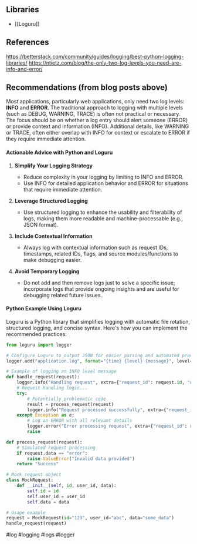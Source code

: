 
## Libraries

- [[Loguru]]

## References

https://betterstack.com/community/guides/logging/best-python-logging-libraries/
https://ntietz.com/blog/the-only-two-log-levels-you-need-are-info-and-error/


## Recommendations (from blog posts above)

Most applications, particularly web applications, only need two log levels: **INFO** and **ERROR**. The traditional approach to logging with multiple levels (such as DEBUG, WARNING, TRACE) is often not practical or necessary. The focus should be on whether a log entry should alert someone (ERROR) or provide context and information (INFO). Additional details, like WARNING or TRACE, often either overlap with INFO for context or escalate to ERROR if they require immediate attention.

#### Actionable Advice with Python and Loguru

1. **Simplify Your Logging Strategy**
   - Reduce complexity in your logging by limiting to INFO and ERROR.
   - Use INFO for detailed application behavior and ERROR for situations that require immediate attention.

2. **Leverage Structured Logging**
   - Use structured logging to enhance the usability and filterability of logs, making them more readable and machine-processable (e.g., JSON format).

3. **Include Contextual Information**
   - Always log with contextual information such as request IDs, timestamps, related IDs, flags, and source modules/functions to make debugging easier.

4. **Avoid Temporary Logging**
   - Do not add and then remove logs just to solve a specific issue; incorporate logs that provide ongoing insights and are useful for debugging related future issues.

#### Python Example Using Loguru

Loguru is a Python library that simplifies logging with automatic file rotation, structured logging, and concise syntax. Here's how you can implement the recommended practices:

```python
from loguru import logger

# Configure Loguru to output JSON for easier parsing and automated processing
logger.add("application.log", format="{time} {level} {message}", level="INFO", serialize=True)

# Example of logging an INFO level message
def handle_request(request):
    logger.info("Handling request", extra={"request_id": request.id, "user_id": request.user_id})
    # Request handling logic...
    try:
        # Potentially problematic code
        result = process_request(request)
        logger.info("Request processed successfully", extra={"request_id": request.id})
    except Exception as e:
        # Log an ERROR with all relevant details
        logger.error("Error processing request", extra={"request_id": request.id, "error": str(e)})
        raise

def process_request(request):
    # Simulated request processing
    if request.data == "error":
        raise ValueError("Invalid data provided")
    return "Success"

# Mock request object
class MockRequest:
    def __init__(self, id, user_id, data):
        self.id = id
        self.user_id = user_id
        self.data = data

# Usage example
request = MockRequest(id="123", user_id="abc", data="some_data")
handle_request(request)
```

<!-- Keywords -->
#log #logging #logs #logger
<!-- /Keywords -->
